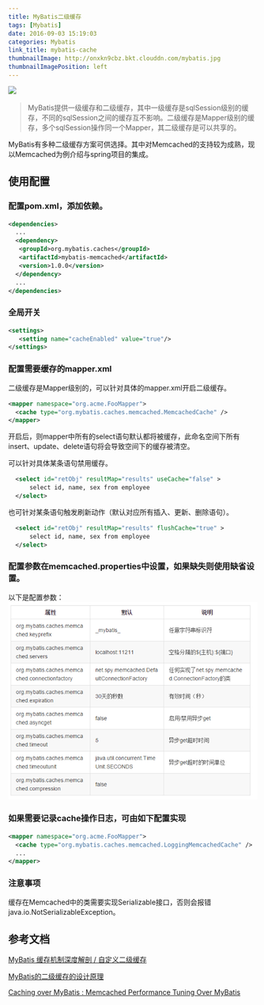 ```yaml
---
title: MyBatis二级缓存
tags: [Mybatis]
date: 2016-09-03 15:19:03
categories: Mybatis
link_title: mybatis-cache
thumbnailImage: http://onxkn9cbz.bkt.clouddn.com/mybatis.jpg
thumbnailImagePosition: left
---
```

<!-- toc -->
<!-- more -->
![](http://onxkn9cbz.bkt.clouddn.com/mybatis.jpg)
> MyBatis提供一级缓存和二级缓存，其中一级缓存是sqlSession级别的缓存，不同的sqlSession之间的缓存互不影响。二级缓存是Mapper级别的缓存，多个sqlSession操作同一个Mapper，其二级缓存是可以共享的。

MyBatis有多种二级缓存方案可供选择。其中对Memcached的支持较为成熟，现以Memcached为例介绍与spring项目的集成。

## 使用配置
### 配置pom.xml，添加依赖。

```xml
<dependencies>
  ...
  <dependency>
   <groupId>org.mybatis.caches</groupId>
   <artifactId>mybatis-memcached</artifactId>
   <version>1.0.0</version>
  </dependency>
  ...
</dependencies>
```

### 全局开关

```xml
<settings>
   <setting name="cacheEnabled" value="true"/>
</settings>
```
### 配置需要缓存的mapper.xml
二级缓存是Mapper级别的，可以针对具体的mapper.xml开启二级缓存。

```xml
<mapper namespace="org.acme.FooMapper">
  <cache type="org.mybatis.caches.memcached.MemcachedCache" />
</mapper>
```
开启后，则mapper中所有的select语句默认都将被缓存，此命名空间下所有insert、update、delete语句将会导致空间下的缓存被清空。

可以针对具体某条语句禁用缓存。

```xml
  <select id="retObj" resultMap="results" useCache="false" >
      select id, name, sex from employee   
  </select>
```
也可针对某条语句触发刷新动作（默认对应所有插入、更新、删除语句）。

```xml
  <select id="retObj" resultMap="results" flushCache="true" >
      select id, name, sex from employee   
  </select>
```

### 配置参数在memcached.properties中设置，如果缺失则使用缺省设置。
以下是配置参数：
![01](mybatis-cache/01.png)


### 如果需要记录cache操作日志，可由如下配置实现

```xml
<mapper namespace="org.acme.FooMapper">
  <cache type="org.mybatis.caches.memcached.LoggingMemcachedCache" />
  ...
</mapper>
```

### 注意事项
缓存在Memcached中的类需要实现Serializable接口，否则会报错java.io.NotSerializableException。

## 参考文档
[MyBatis 缓存机制深度解剖 / 自定义二级缓存](http://www.iteye.com/topic/1112327)

[MyBatis的二级缓存的设计原理](http://blog.csdn.net/luanlouis/article/details/41408341)

[Caching over MyBatis : Memcached Performance Tuning Over MyBatis](https://dzone.com/articles/caching-over-mybatis-memcached)